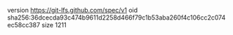 version https://git-lfs.github.com/spec/v1
oid sha256:36dcecda93c474b9611d2258d466f79c1b53aba260f4c106cc2c074ec58cc387
size 1211
